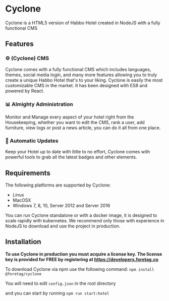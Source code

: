 # Cyclone
Cyclone is a HTML5 version of Habbo Hotel created in NodeJS with a fully functional CMS

## Features

### ⚙️ (Cyclone) CMS
Cyclone comes with a fully functional CMS which includes languages, themes, social media login, and many more features allowing you to truly create a unique Habbo Hotel that's to your liking. Cyclone is easily the most customizable CMS in the market. It has been designed with ES8 and powered by React.

### 📊 Almighty Administration
Monitor and Manage every aspect of your hotel right from the Housekeeping, whether you want to edit the CMS, rank a user, add furniture, view logs or post a news article, you can do it all from one place.

### 💺 Automatic Updates
Keep your Hotel up to date with little to no effort, Cyclone comes with powerful tools to grab all the latest badges and other elements.

## Requirements

The following platforms are supported by Cyclone:

* Linux
* MacOSX
* Windows 7, 8, 10, Server 2012 and Server 2016

You can run Cyclone standalone or with a docker image, it is designed to scale rapidly with kubernetes. We recommend only those with experience in NodeJS to download and use the project in production.

## Installation

**To use Cyclone in production you must acquire a license key. The license key is provided for FREE by registering at https://developers.foretag.co**

To download Cyclone via npm use the following command:
`npm install @foretag/cyclone`

You will need to edit `config.json` in the root directory

and you can start by running `npm run start:hotel`
